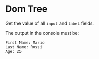 # Dom Tree

Get the value of all `input` and `label` fields.

The output in the console must be:

```
First Name: Mario
Last Name: Rossi
Age: 25
```
